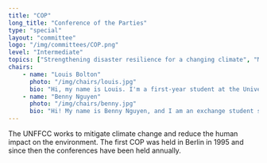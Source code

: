 ```yaml
---
title: "COP"
long_title: "Conference of the Parties"
type: "special"
layout: "committee"
logo: "/img/committees/COP.png"
level: "Intermediate"
topics: ["Strengthening disaster resilience for a changing climate", "Mitigating energy waste whilst increasing green/sustainable energy production"]
chairs:
    - name: "Louis Bolton"
      photo: "/img/chairs/louis.jpg"
      bio: "Hi, my name is Louis. I'm a first-year student at the University of Manchester, studying mathematics with finance. I started doing Model UN thanks to my high school's MUN club, which led me to chair at the school's own conference and attend various others. I love MUN because it's a great way to keep up to date with current world affairs while meeting new and interesting people. I can't wait to see all of you at NOTTSMUN 2024!"
    - name: "Benny Nguyen"
      photo: "/img/chairs/benny.jpg"
      bio: "Hi! My name is Benny Nguyen, and I am an exchange student studying Politics & International Relations at the University of Nottingham. Coming from Vietnam, I have been engaging with the Vietnamese MUN community for 4 years now, and I am super excited to bring my knowledge and expertise about MUN from Vietnam to the UK, and see what the community here has to offer. As the president of COP, I am thrilled to bring you some of the topics that are very close to my passions - sustainability and climate change. I sincerely hope that you will have an amazing time learning and creating memories at Nottingham!"
---
```


The UNFFCC works to mitigate climate change and reduce the human impact on the environment. The first COP was held in Berlin in 1995 and since then the conferences have been held annually.  

